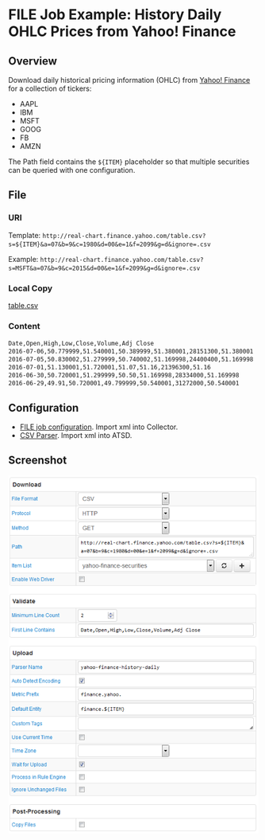 # FILE Job Example: History Daily OHLC Prices from Yahoo! Finance

## Overview

Download daily historical pricing information (OHLC) from [Yahoo! Finance](http://finance.yahoo.com/) for a collection of tickers:

* AAPL
* IBM
* MSFT
* GOOG
* FB
* AMZN

The Path field contains the `${ITEM}` placeholder so that multiple securities can be queried with one configuration.

## File

### URI

Template: `http://real-chart.finance.yahoo.com/table.csv?s=${ITEM}&a=07&b=9&c=1980&d=00&e=1&f=2099&g=d&ignore=.csv`

Example: `http://real-chart.finance.yahoo.com/table.csv?s=MSFT&a=07&b=9&c=2015&d=00&e=1&f=2099&g=d&ignore=.csv`

### Local Copy

[table.csv](table.csv)

### Content

```ls
Date,Open,High,Low,Close,Volume,Adj Close
2016-07-06,50.779999,51.540001,50.389999,51.380001,28151300,51.380001
2016-07-05,50.830002,51.279999,50.740002,51.169998,24400400,51.169998
2016-07-01,51.130001,51.720001,51.07,51.16,21396300,51.16
2016-06-30,50.720001,51.299999,50.50,51.169998,28334000,51.169998
2016-06-29,49.91,50.720001,49.799999,50.540001,31272000,50.540001
```

## Configuration

* [FILE job configuration](yahoo-finance-job.xml). Import xml into Collector.
* [CSV Parser](yahoo-finance-parser.xml). Import xml into ATSD.

## Screenshot

![Job Screenshot](./yahoo-finance-config.png)
